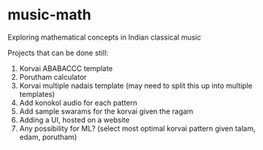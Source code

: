 # music-math
Exploring mathematical concepts in Indian classical music

Projects that can be done still:
1. Korvai ABABACCC template
2. Porutham calculator
3. Korvai multiple nadais template (may need to split this up into multiple templates)
4. Add konokol audio for each pattern
5. Add sample swarams for the korvai given the ragam
6. Adding a UI, hosted on a website
7. Any possibility for ML? (select most optimal korvai pattern given talam, edam, porutham) 
